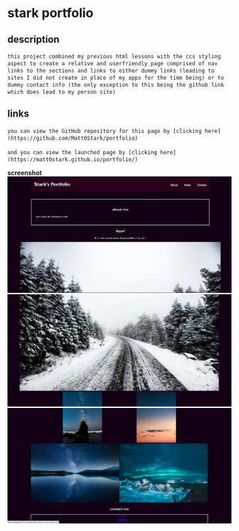 # stark portfolio 

## description

    this project combined my previous html lessons with the ccs styling aspect to create a relative and userfriendly page comprised of nav links to the sections and links to either dummy links (leading to sites I did not create in place of my apps for the time being) or to dummy contact info (the only exception to this being the github link which does lead to my person site)

## links

    you can view the GitHub repository for this page by [clicking here](https://github.com/Matt0Stark/portfolio)

    and you can view the launched page by [clicking here](https://matt0stark.github.io/portfolio/)


**screenshot**
    ![the top of the page](./assets/images/hw2_ss1.jpg)
    ![the middle of the page](./assets/images/hw2_ss2.jpg)
    ![the content of the page](./assets/images/hw2_ss3.jpg)
